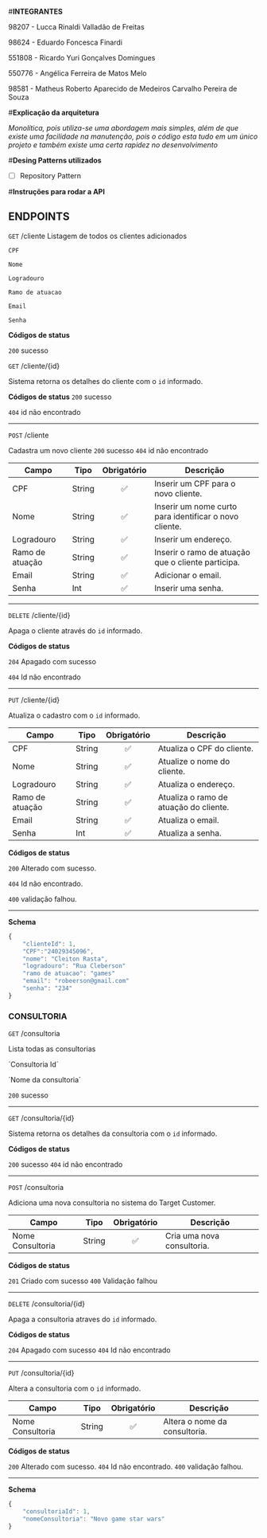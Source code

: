 #**INTEGRANTES**

98207 - Lucca Rinaldi Valladão de Freitas

98624 - Eduardo Foncesca Finardi

551808 - Ricardo Yuri Gonçalves Domingues

550776 - Angélica Ferreira de Matos Melo

98581 - Matheus Roberto Aparecido de Medeiros Carvalho Pereira de Souza

#**Explicação da arquitetura**

*Monolítica, pois utiliza-se uma abordagem mais simples, além de que existe uma facilidade na manutenção, pois o código esta tudo em um único projeto e também existe uma certa rapidez no desenvolvimento*

#**Desing Patterns utilizados**

- [ ] Repository Pattern

#**Instruções para rodar a API**

## ENDPOINTS

`GET` /cliente
Listagem de todos os clientes adicionados

`CPF`

`Nome`

`Logradouro`

`Ramo de atuacao`

`Email`

`Senha`

**Códigos de status**

`200` sucesso

`GET` /cliente/{id}

Sistema retorna os detalhes do cliente com o `id` informado.

**Códigos de status**
`200` sucesso

`404` id não encontrado

---

`POST` /cliente

Cadastra um novo cliente
`200` sucesso
`404` id não encontrado

| Campo | Tipo | Obrigatório | Descrição
|-------|------|:-------------:|-----------
|CPF|String|✅|Inserir um CPF para o novo cliente.
|Nome|String|✅|Inserir um nome curto para identificar o novo cliente.
|Logradouro|String|✅|Inserir um endereço.
|Ramo de atuação|String|✅|Inserir o ramo de atuação que o cliente participa.
|Email|String|✅|Adicionar o email.
|Senha|Int|✅|Inserir uma senha.
---
`DELETE` /cliente/{id}

Apaga o cliente através do `id` informado.

**Códigos de status**

`204` Apagado com sucesso

`404` Id não encontrado 

---

`PUT` /cliente/{id} 

Atualiza o cadastro com o `id` informado.

| Campo | Tipo | Obrigatório | Descrição
|-------|------|:-------------:|-----------
|CPF|String|✅|Atualiza o CPF do cliente.
|Nome|String|✅|Atualize o nome do cliente.
|Logradouro|String|✅|Atualiza o endereço.
|Ramo de atuação|String|✅|Atualiza o ramo de atuação do cliente.
|Email|String|✅|Atualiza o email.
|Senha|Int|✅|Atualiza a senha.

**Códigos de status**

`200` Alterado com sucesso.

`404` Id não encontrado.

`400` validação falhou.

---

**Schema**

```js
{
    "clienteId": 1,
    "CPF":"24029345096",
    "nome": "Cleiton Rasta",
    "logradouro": "Rua Cleberson"
    "ramo de atuacao": "games"
    "email": "robeerson@gmail.com"
    "senha": "234"
}
```

### CONSULTORIA

`GET` /consultoria

Lista todas as consultorias

´Consultoria Id´

´Nome da consultoria´

`200` sucesso

---

`GET` /consultoria/{id}

Sistema retorna os detalhes da consultoria com o `id` informado.

**Códigos de status**

`200` sucesso
`404` id não encontrado

---
`POST` /consultoria

Adiciona uma nova consultoria no sistema do Target Customer.

| Campo | Tipo | Obrigatório | Descrição
|-------|------|:-------------:|-----------
|Nome Consultoria|String|✅|Cria uma nova consultoria.

**Códigos de status**

`201` Criado com sucesso
`400` Validação falhou

---

`DELETE` /consultoria/{id}

Apaga a consultoria atraves do `id` informado.

**Códigos de status**

`204` Apagado com sucesso
`404` Id não encontrado 

---

`PUT` /consultoria/{id} 

Altera a consultoria com o `id` informado.

| Campo | Tipo | Obrigatório | Descrição
|-------|------|:-------------:|-----------
|Nome Consultoria|String|✅|Altera o nome da consultoria.

**Códigos de status**

`200` Alterado com sucesso.
`404` Id não encontrado.
`400` validação falhou.

---

**Schema**

```js
{
    "consultoriaId": 1,
    "nomeConsultoria": "Novo game star wars"
}
```




